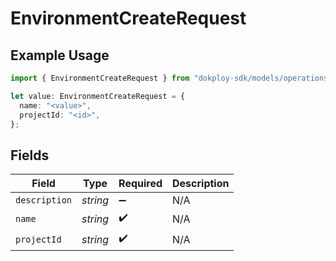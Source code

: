 # EnvironmentCreateRequest

## Example Usage

```typescript
import { EnvironmentCreateRequest } from "dokploy-sdk/models/operations";

let value: EnvironmentCreateRequest = {
  name: "<value>",
  projectId: "<id>",
};
```

## Fields

| Field              | Type               | Required           | Description        |
| ------------------ | ------------------ | ------------------ | ------------------ |
| `description`      | *string*           | :heavy_minus_sign: | N/A                |
| `name`             | *string*           | :heavy_check_mark: | N/A                |
| `projectId`        | *string*           | :heavy_check_mark: | N/A                |
